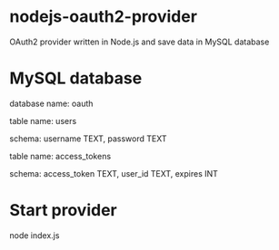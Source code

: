 # nodejs-oauth2-provider
OAuth2 provider written in Node.js and save data in MySQL database


# MySQL database

database name: oauth

table name: users

schema: username TEXT, password TEXT

table name: access_tokens

schema: access_token TEXT, user_id TEXT, expires INT


# Start provider
node index.js
